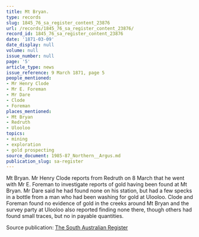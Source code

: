 ```yaml
---
title: Mt Bryan.
type: records
slug: 1845_76_sa_register_content_23876
url: /records/1845_76_sa_register_content_23876/
record_id: 1845_76_sa_register_content_23876
date: '1871-03-09'
date_display: null
volume: null
issue_number: null
page: '5'
article_type: news
issue_reference: 9 March 1871, page 5
people_mentioned:
- Mr Henry Clode
- Mr E. Foreman
- Mr Dare
- Clode
- Foreman
places_mentioned:
- Mt Bryan
- Redruth
- Ulooloo
topics:
- mining
- exploration
- gold prospecting
source_document: 1985-87_Northern__Argus.md
publication_slug: sa-register
---
```


Mt Bryan.  Mr Henry Clode reports from Redruth on 8 March that he went with Mr E. Foreman to investigate reports of gold having been found at Mt Bryan.  Mr Dare said he had found none on his station, but had a few specks in a bottle from a man who had been washing for gold at Ulooloo.  Clode and Foreman found no evidence of gold in the creeks around Mt Bryan and the survey party at Ulooloo also reported finding none there, though others had found small traces, but no in payable quantities.

Source publication: [The South Australian Register](/publications/sa-register/)
